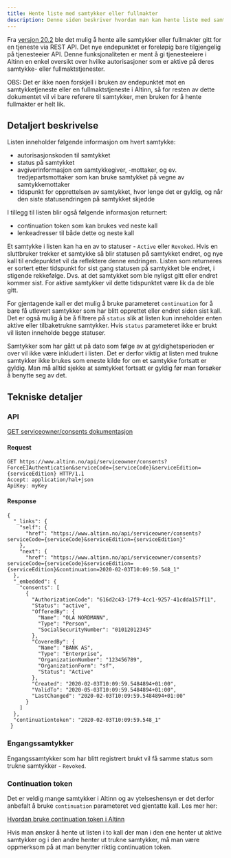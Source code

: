 ```yaml
---
title: Hente liste med samtykker eller fullmakter
description: Denne siden beskriver hvordan man kan hente liste med samtykker eller fullmakter for en tjenesteeiers tjeneste via REST API.
---
```


Fra [versjon 20.2](../../../../../ny-funksjonalitet/releases/2020/20-2) ble det 
mulig å hente alle samtykker eller fullmakter 
gitt for en tjeneste via REST API. Det nye endepunktet er foreløpig bare 
tilgjengelig på tjenesteeier API. Denne funksjonaliteten er ment å gi 
tjenesteeiere i Altinn en enkel oversikt over hvilke autorisasjoner som er 
aktive på deres samtykke- eller fullmaktstjenester. 

OBS: Det er ikke noen forskjell i bruken av endepunktet mot en samtykketjeneste 
eller en fullmaktstjeneste i Altinn, så for resten av dette dokumentet vil vi 
bare referere til samtykker, men bruken for å hente fullmakter er helt lik. 

## Detaljert beskrivelse 

Listen inneholder følgende informasjon om hvert samtykke:

* autorisasjonskoden til samtykket
* status på samtykket
* avgiverinformasjon om samtykkegiver, -mottaker, og ev. tredjepartsmottaker 
  som kan bruke samtykket på vegne av samtykkemottaker
* tidspunkt for opprettelsen av samtykket, hvor lenge det er gyldig, og når 
  den siste statusendringen på samtykket skjedde

I tillegg til listen blir også følgende informasjon returnert: 

* continuation token som kan brukes ved neste kall
* lenkeadresser til både dette og neste kall

Et samtykke i listen kan ha en av to statuser - `Active` eller `Revoked`. 
Hvis en sluttbruker trekker et samtykke så blir statusen på samtykket 
endret, og nye kall til endepunktet vil da reflektere denne endringen.
Listen som returneres er sortert etter tidspunkt for sist gang statusen på samtykket 
ble endret, i stigende rekkefølge. Dvs. at det samtykket som ble nyligst gitt eller endret 
kommer sist. For aktive samtykker vil dette tidspunktet være lik da de ble gitt.

For gjentagende kall er det mulig å bruke parameteret `continuation` for 
å bare få utlevert samtykker som har blitt opprettet eller endret siden sist 
kall. Det er også mulig å be å filtrere på `status` slik at listen kun 
inneholder enten aktive eller tilbaketrukne samtykker.  Hvis 
`status` parameteret ikke er brukt vil listen inneholde begge statuser. 

Samtykker som har gått ut på dato som følge av at gyldighetsperioden er over 
vil ikke være inkludert i listen.  Det er derfor viktig at listen med trukne 
samtykker ikke brukes som eneste kilde for om et samtykke fortsatt er gyldig. 
Man må alltid sjekke at samtykket fortsatt er gyldig før man forsøker å benytte
seg av det.

## Tekniske detaljer

### API
[GET serviceowner/consents dokumentasjon](https://www.altinn.no/api/serviceowner/Help/Api/GET-serviceowner-consents_serviceCode_serviceEditionCode_status[0]_status[1]_continuation)

#### Request
```HTTP
GET https://www.altinn.no/api/serviceowner/consents?ForceEIAuthentication&serviceCode={serviceCode}&serviceEdition={serviceEdition} HTTP/1.1
Accept: application/hal+json
ApiKey: myKey
```

#### Response
```
{
  "_links": {
    "self": {
      "href": "https://www.altinn.no/api/serviceowner/consents?serviceCode={serviceCode}&serviceEdition={serviceEdition}"
    },
    "next": {
      "href": "https://www.altinn.no/api/serviceowner/consents?serviceCode={serviceCode}&serviceEdition={serviceEdition}&continuation=2020-02-03T10:09:59.548_1"
  },
  "_embedded": {
    "consents": [
      {
        "AuthorizationCode": "616d2c43-17f9-4cc1-9257-41cdda157f11",
        "Status": "active",
        "OfferedBy": {
          "Name": "OLA NORDMANN",
          "Type": "Person",
          "SocialSecurityNumber": "01012012345"
        },
        "CoveredBy": {
          "Name": "BANK AS",
          "Type": "Enterprise",
          "OrganizationNumber": "123456789",
          "OrganizationForm": "sf",
          "Status": "Active"
        },
        "Created": "2020-02-03T10:09:59.5484894+01:00",
        "ValidTo": "2020-05-03T10:09:59.5484894+01:00",
        "LastChanged": "2020-02-03T10:09:59.5484894+01:00"
      }
    ]
  },
  "continuationtoken": "2020-02-03T10:09:59.548_1"
 }
```

### Engangssamtykker 

Engangssamtykker som har blitt registrert brukt vil få samme status som trukne 
samtykker - `Revoked`.

### Continuation token 

Det er veldig mange samtykker i Altinn og av ytelseshensyn er det derfor 
anbefalt å bruke `continuation` parameteret ved gjentatte kall. Les mer her: 

[Hvordan bruke continuation token i Altinn](../../continuation-token)

Hvis man ønsker å hente ut listen i to kall der man i den ene henter ut aktive 
samtykker og i den andre henter ut trukne samtykker, må man være oppmerksom på 
at man benytter riktig continuation token.  
